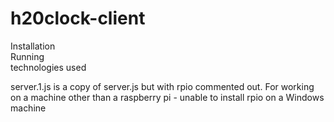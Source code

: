 # h20clock-client
Installation  
Running  
technologies used  

server.1.js is a copy of server.js but with rpio commented out.  For working on a machine other than a raspberry pi - unable to install rpio on a Windows machine  
